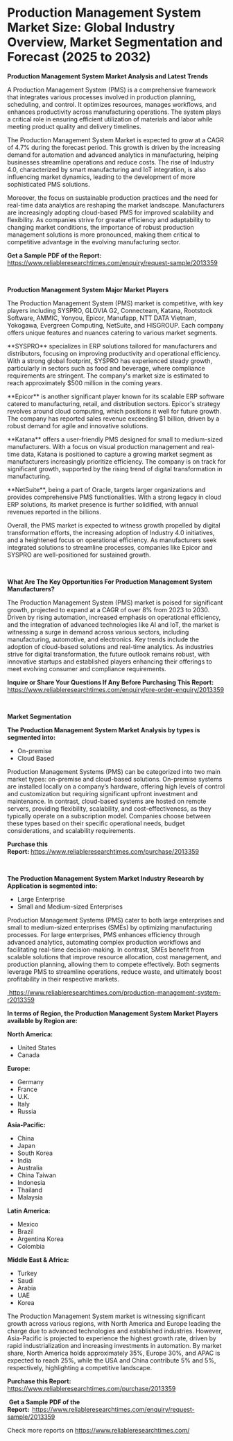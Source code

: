 <p><h1>Production Management System Market Size: Global Industry Overview, Market Segmentation and Forecast (2025 to 2032)</h1></p><p><strong>Production Management System Market Analysis and Latest Trends</strong></p>
<p><p>A Production Management System (PMS) is a comprehensive framework that integrates various processes involved in production planning, scheduling, and control. It optimizes resources, manages workflows, and enhances productivity across manufacturing operations. The system plays a critical role in ensuring efficient utilization of materials and labor while meeting product quality and delivery timelines.</p><p>The Production Management System Market is expected to grow at a CAGR of 4.7% during the forecast period. This growth is driven by the increasing demand for automation and advanced analytics in manufacturing, helping businesses streamline operations and reduce costs. The rise of Industry 4.0, characterized by smart manufacturing and IoT integration, is also influencing market dynamics, leading to the development of more sophisticated PMS solutions. </p><p>Moreover, the focus on sustainable production practices and the need for real-time data analytics are reshaping the market landscape. Manufacturers are increasingly adopting cloud-based PMS for improved scalability and flexibility. As companies strive for greater efficiency and adaptability to changing market conditions, the importance of robust production management solutions is more pronounced, making them critical to competitive advantage in the evolving manufacturing sector.</p></p>
<p><strong>Get a Sample PDF of the Report:&nbsp;</strong> <a href="https://www.reliableresearchtimes.com/enquiry/request-sample/2013359?utm_campaign=2464&utm_medium=2&utm_source=Github&utm_content=ia&utm_term=10032025&utm_id=production-management-system">https://www.reliableresearchtimes.com/enquiry/request-sample/2013359</a></p>
<p>&nbsp;</p>
<p><strong>Production Management System Major Market Players</strong></p>
<p><p>The Production Management System (PMS) market is competitive, with key players including SYSPRO, GLOVIA G2, Connecteam, Katana, Rootstock Software, AMMIC, Yonyou, Epicor, Manufapp, NTT DATA Vietnam, Yokogawa, Evergreen Computing, NetSuite, and HISGROUP. Each company offers unique features and nuances catering to various market segments.</p><p>**SYSPRO** specializes in ERP solutions tailored for manufacturers and distributors, focusing on improving productivity and operational efficiency. With a strong global footprint, SYSPRO has experienced steady growth, particularly in sectors such as food and beverage, where compliance requirements are stringent. The company's market size is estimated to reach approximately $500 million in the coming years.</p><p>**Epicor** is another significant player known for its scalable ERP software catered to manufacturing, retail, and distribution sectors. Epicor's strategy revolves around cloud computing, which positions it well for future growth. The company has reported sales revenue exceeding $1 billion, driven by a robust demand for agile and innovative solutions.</p><p>**Katana** offers a user-friendly PMS designed for small to medium-sized manufacturers. With a focus on visual production management and real-time data, Katana is positioned to capture a growing market segment as manufacturers increasingly prioritize efficiency. The company is on track for significant growth, supported by the rising trend of digital transformation in manufacturing.</p><p>**NetSuite**, being a part of Oracle, targets larger organizations and provides comprehensive PMS functionalities. With a strong legacy in cloud ERP solutions, its market presence is further solidified, with annual revenues reported in the billions.</p><p>Overall, the PMS market is expected to witness growth propelled by digital transformation efforts, the increasing adoption of Industry 4.0 initiatives, and a heightened focus on operational efficiency. As manufacturers seek integrated solutions to streamline processes, companies like Epicor and SYSPRO are well-positioned for sustained growth.</p></p>
<p>&nbsp;</p>
<p><strong>What Are The Key Opportunities For Production Management System Manufacturers?</strong></p>
<p><p>The Production Management System (PMS) market is poised for significant growth, projected to expand at a CAGR of over 8% from 2023 to 2030. Driven by rising automation, increased emphasis on operational efficiency, and the integration of advanced technologies like AI and IoT, the market is witnessing a surge in demand across various sectors, including manufacturing, automotive, and electronics. Key trends include the adoption of cloud-based solutions and real-time analytics. As industries strive for digital transformation, the future outlook remains robust, with innovative startups and established players enhancing their offerings to meet evolving consumer and compliance requirements.</p></p>
<p><strong>Inquire or Share Your Questions If Any Before Purchasing This Report:</strong> <a href="https://www.reliableresearchtimes.com/enquiry/pre-order-enquiry/2013359?utm_campaign=2464&utm_medium=2&utm_source=Github&utm_content=ia&utm_term=10032025&utm_id=production-management-system">https://www.reliableresearchtimes.com/enquiry/pre-order-enquiry/2013359</a></p>
<p>&nbsp;</p>
<p><strong>Market Segmentation</strong></p>
<p><strong>The Production Management System Market Analysis by types is segmented into:</strong></p>
<p><ul><li>On-premise</li><li>Cloud Based</li></ul></p>
<p><p>Production Management Systems (PMS) can be categorized into two main market types: on-premise and cloud-based solutions. On-premise systems are installed locally on a company’s hardware, offering high levels of control and customization but requiring significant upfront investment and maintenance. In contrast, cloud-based systems are hosted on remote servers, providing flexibility, scalability, and cost-effectiveness, as they typically operate on a subscription model. Companies choose between these types based on their specific operational needs, budget considerations, and scalability requirements.</p></p>
<p><strong>Purchase this Report:&nbsp;</strong><a href="https://www.reliableresearchtimes.com/purchase/2013359?utm_campaign=2464&utm_medium=2&utm_source=Github&utm_content=ia&utm_term=10032025&utm_id=production-management-system">https://www.reliableresearchtimes.com/purchase/2013359</a></p>
<p>&nbsp;</p>
<p><strong>The Production Management System Market Industry Research by Application is segmented into:</strong></p>
<p><ul><li>Large Enterprise</li><li>Small and Medium-sized Enterprises</li></ul></p>
<p><p>Production Management Systems (PMS) cater to both large enterprises and small to medium-sized enterprises (SMEs) by optimizing manufacturing processes. For large enterprises, PMS enhances efficiency through advanced analytics, automating complex production workflows and facilitating real-time decision-making. In contrast, SMEs benefit from scalable solutions that improve resource allocation, cost management, and production planning, allowing them to compete effectively. Both segments leverage PMS to streamline operations, reduce waste, and ultimately boost profitability in their respective markets.</p></p>
<p><a href="https://www.reliableresearchtimes.com/production-management-system-r2013359?utm_campaign=2464&utm_medium=2&utm_source=Github&utm_content=ia&utm_term=10032025&utm_id=production-management-system">&nbsp;https://www.reliableresearchtimes.com/production-management-system-r2013359</a></p>
<p><strong>In terms of Region, the Production Management System Market Players available by Region are:</strong></p>
<p>
    <p> <strong> North America: </strong>
        <ul>
            <li>United States</li>
            <li>Canada</li>
        </ul>
        </p> 
    <p> <strong> Europe: </strong>
        <ul>
            <li>Germany</li>
            <li>France</li>
            <li>U.K.</li>
            <li>Italy</li>
            <li>Russia</li>
        </ul>
        </p> 
    <p> <strong> Asia-Pacific: </strong>
        <ul>
            <li>China</li>
            <li>Japan</li>
            <li>South Korea</li>
            <li>India</li>
            <li>Australia</li>
            <li>China Taiwan</li>
            <li>Indonesia</li>
            <li>Thailand</li>
            <li>Malaysia</li>
        </ul>
        </p> 
    <p> <strong> Latin America: </strong>
        <ul>
            <li>Mexico</li>
            <li>Brazil</li>
            <li>Argentina Korea</li>
            <li>Colombia</li>
        </ul>
        </p> 
    <p> <strong> Middle East & Africa: </strong>
        <ul>
            <li>Turkey</li>
            <li>Saudi</li>
            <li>Arabia</li>
            <li>UAE</li>
            <li>Korea</li>
        </ul>
    </p>
    </p>
<p><p>The Production Management System market is witnessing significant growth across various regions, with North America and Europe leading the charge due to advanced technologies and established industries. However, Asia-Pacific is projected to experience the highest growth rate, driven by rapid industrialization and increasing investments in automation. By market share, North America holds approximately 35%, Europe 30%, and APAC is expected to reach 25%, while the USA and China contribute 5% and 5%, respectively, highlighting a competitive landscape.</p></p>
<p><strong>Purchase this Report: </strong><a href="https://www.reliableresearchtimes.com/purchase/2013359?utm_campaign=2464&utm_medium=2&utm_source=Github&utm_content=ia&utm_term=10032025&utm_id=production-management-system">https://www.reliableresearchtimes.com/purchase/2013359</a></p>
<p>&nbsp;<strong>Get a Sample PDF of the Report:&nbsp;&nbsp;</strong><a href="https://www.reliableresearchtimes.com/enquiry/request-sample/2013359?utm_campaign=2464&utm_medium=2&utm_source=Github&utm_content=ia&utm_term=10032025&utm_id=production-management-system">https://www.reliableresearchtimes.com/enquiry/request-sample/2013359</a></p>
<p><strong></strong></p>
<p>Check more reports on <a href="https://www.reliableresearchtimes.com/?utm_campaign=2464&utm_medium=2&utm_source=Github&utm_content=ia&utm_term=10032025&utm_id=production-management-system">https://www.reliableresearchtimes.com/</a></p>